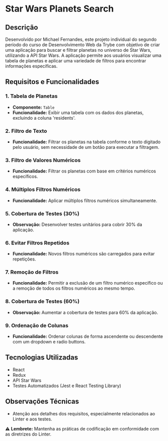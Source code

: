 # Star Wars Planets Search 

## Descrição
Desenvolvido por Michael Fernandes, este projeto individual do segundo período do curso de Desenvolvimento Web da Trybe com objetivo de criar uma aplicação para buscar e filtrar planetas no universo de Star Wars, utilizando a API Star Wars. A aplicação permite aos usuários visualizar uma tabela de planetas e aplicar uma variedade de filtros para encontrar informações específicas.

## Requisitos e Funcionalidades

### 1. Tabela de Planetas
- **Componente:** `Table`
- **Funcionalidade:** Exibir uma tabela com os dados dos planetas, excluindo a coluna 'residents'.

### 2. Filtro de Texto
- **Funcionalidade:** Filtrar os planetas na tabela conforme o texto digitado pelo usuário, sem necessidade de um botão para executar a filtragem.

### 3. Filtro de Valores Numéricos
- **Funcionalidade:** Filtrar os planetas com base em critérios numéricos específicos.

### 4. Múltiplos Filtros Numéricos
- **Funcionalidade:** Aplicar múltiplos filtros numéricos simultaneamente.

### 5. Cobertura de Testes (30%)
- **Observação:** Desenvolver testes unitários para cobrir 30% da aplicação.

### 6. Evitar Filtros Repetidos
- **Funcionalidade:** Novos filtros numéricos são carregados para evitar repetições.

### 7. Remoção de Filtros
- **Funcionalidade:** Permitir a exclusão de um filtro numérico específico ou a remoção de todos os filtros numéricos ao mesmo tempo.

### 8. Cobertura de Testes (60%)
- **Observação:** Aumentar a cobertura de testes para 60% da aplicação.

### 9. Ordenação de Colunas
- **Funcionalidade:** Ordenar colunas de forma ascendente ou descendente com um dropdown e radio buttons.

## Tecnologias Utilizadas
- React
- Redux
- API Star Wars
- Testes Automatizados (Jest e React Testing Library)

## Observações Técnicas
- Atenção aos detalhes dos requisitos, especialmente relacionados ao Linter e aos testes.


⚠️ **Lembrete:** Mantenha as práticas de codificação em conformidade com as diretrizes do Linter.
